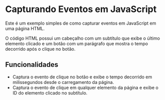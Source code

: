 # Capturando Eventos em JavaScript

Este é um exemplo simples de como capturar eventos em JavaScript em uma página HTML. 

O código HTML possui um cabeçalho com um subtítulo que exibe o último elemento clicado e um botão com um parágrafo que mostra o tempo decorrido após o clique no botão.

## Funcionalidades

- Captura o evento de clique no botão e exibe o tempo decorrido em milissegundos desde o carregamento da página.
- Captura o evento de clique em qualquer elemento da página e exibe o ID do elemento clicado no subtítulo.

